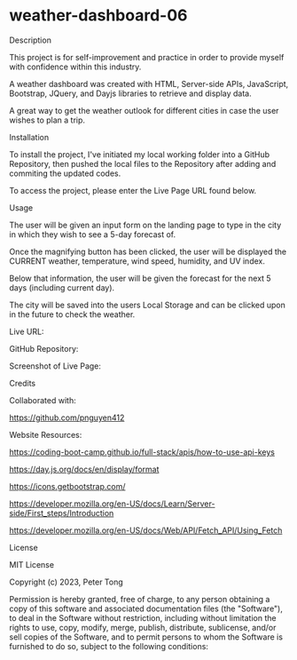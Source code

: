 # weather-dashboard-06

Description

This project is for self-improvement and practice in order to provide myself with confidence within this industry.

A weather dashboard was created with HTML, Server-side APIs, JavaScript, Bootstrap, JQuery, and Dayjs libraries to retrieve and display data.

A great way to get the weather outlook for different cities in case the user wishes to plan a trip.


Installation

To install the project, I've initiated my local working folder into a GitHub Repository, then pushed the local files to the Repository after adding and commiting the updated codes.

To access the project, please enter the Live Page URL found below.


Usage

The user will be given an input form on the landing page to type in the city in which they wish to see a 5-day forecast of.

Once the magnifying button has been clicked, the user will be displayed the CURRENT weather, temperature, wind speed, humidity, and UV index.

Below that information, the user will be given the forecast for the next 5 days (including current day).

The city will be saved into the users Local Storage and can be clicked upon in the future to check the weather.


Live URL:



GitHub Repository:



Screenshot of Live Page:





Credits

Collaborated with:

https://github.com/pnguyen412

Website Resources:

https://coding-boot-camp.github.io/full-stack/apis/how-to-use-api-keys

https://day.js.org/docs/en/display/format

https://icons.getbootstrap.com/

https://developer.mozilla.org/en-US/docs/Learn/Server-side/First_steps/Introduction

https://developer.mozilla.org/en-US/docs/Web/API/Fetch_API/Using_Fetch


License

MIT License

Copyright (c) 2023, Peter Tong

Permission is hereby granted, free of charge, to any person obtaining a copy of this software and associated documentation files (the "Software"), to deal in the Software without restriction, including without limitation the rights to use, copy, modify, merge, publish, distribute, sublicense, and/or sell copies of the Software, and to permit persons to whom the Software is furnished to do so, subject to the following conditions:
